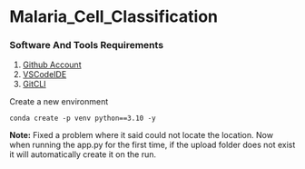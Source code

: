 # Malaria_Cell_Classification

### Software And Tools Requirements

1. [Github Account](https://github.com)
2. [VSCodeIDE](https://code.visualstudio.com/)
3. [GitCLI](https://git-scm.com/book/en/v2/Getting-Started-The-Command-Line)

Create a new environment

```
conda create -p venv python==3.10 -y

```

**Note:** Fixed a problem where it said could not locate the location. Now when running the app.py for the first time, 
          if the upload folder does not exist it will automatically create it on the run.
